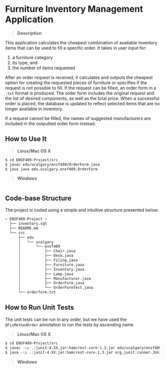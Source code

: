 # Furniture Inventory Management Application

> **Description**

This application calculates the cheapest combination of available inventory items that can be used to fill a specific order. It takes in user input for:
1. a furniture category
2. its type, and 
3. the number of items requested

After an order request is received, it calculates and outputs the cheapest option for creating the requested pieces of furniture or specifies if the request is not possible to fill. If the request can be filled, an order form in a `.txt` format is produced. The order form includes the original request and the list of desired components, as well as the total price. When a successful order is placed, the database is updated to reflect selected items that are no longer available in inventory.

If a request cannot be filled, the names of suggested manufacturers are included in the outputted order form instead.

## How to Use It

> **Linux/Mac OS X**
```bash
$ cd ENSF409-Project/src
$ javac edu/ucalgary/ensf409/OrderForm.java
$ java java edu.ucalgary.ensf409.OrderForm
```
> **Windows**
```cmd
```
## Code-base Structure

The project is coded using a simple and intuitive structure presented below:
```bash
< ENSF409-Project >
  ├── inventory.sql
  ├── README.md
  └── src
      ├── edu
      │   └── ucalgary
      │       └── ensf409
      │           ├── Chair.java
      │           ├── Desk.java
      │           ├── Filing.java
      │           ├── Furniture.java
      │           ├── Inventory.java
      │           ├── Lamp.java
      │           ├── Manufacturer.java
      │           ├── OrderForm.java
      │           └── OrderFormTest.java
      └── orderform.txt
```
## How to Run Unit Tests
The unit tests can be run in any order, but we have used the `@FixMethodOrder` annotation to run the tests by ascending name

> **Linux/Mac OS X**
```bash
$ cd ENSF409-Project/src
$ javac -cp .:junit-4.XX.jar:hamcrest-core-1.3.jar edu/ucalgary/ensf409/OrderFormTest.java
$ java -cp .:junit-4.XX.jar:hamcrest-core-1.3.jar org.junit.runner.JUnitCore edu.ucalgary.ensf409.OrderFormTest
```
> **Windows**
```cmd
```
